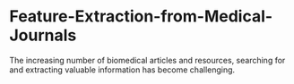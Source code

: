 # Feature-Extraction-from-Medical-Journals
The increasing number of biomedical articles and resources, searching for and extracting valuable information has become challenging.

